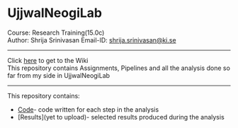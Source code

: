 # UjjwalNeogiLab

Course: Research Training(15.0c) \
Author: Shrija Srinivasan
Email-ID: shrija.srinivasan@ki.se

---

Click [here](https://github.com/shrijas/UjjwalNeogiLab/wiki) to get to the Wiki <br>
This repository contains Assignments, Pipelines and all the analysis done so far from my side in UjjwalNeogiLab

---

This repository contains: 
* [Code](https://github.com/shrijas/UjjwalNeogiLab)- code written for each step in the analysis
* [Results](yet to upload)- selected results produced during the analysis


